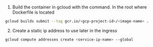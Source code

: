 1.  Build the container in gcloud with the command. In the root where Dockerfile is located

```bash
gcloud builds submit --tag gcr.io/<gcp-project-id>/<image-name> .
```

2. Create a static ip address to use later in the ingress

```bash
gcloud compute addresses create <service-ip-name> --global
```
